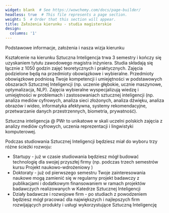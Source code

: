 ```yaml
---
widget: blank  # See https://wowchemy.com/docs/page-builder/
headless: true  # This file represents a page section.
weight: 5  # Order that this section will appear.
title: Założenia kierunku - studia magisterskie
design:
  columns: '1'
---
```



Podstawowe informacje, założenia i nasza wizja kierunku
<!--more-->

Kształcenie na kierunku Sztuczna Inteligencja trwa 3 semestry i kończy się uzyskaniem tytułu zawodowego magistra inżyniera. Studia składają się łącznie z 1050 godzin zajęć teoretycznych i praktycznych. Zajęcia podzielone będą na przedmioty obowiązkowe i wybieralne. Przedmioty obowiązkowe podniosą Twoje kompetencji i umiejętności w podstawowych obszarach Sztucznej Inteligencji (np. uczenie głębokie, ucznie maszynowe, optymalizacja, NLP). Zajęcia wybieralne wyspecjalizują wiedzę i umiejętności w problemach i zastosowaniach sztucznej inteligencji (np. analiza mediów cyfrowych, analiza sieci złożonych, analiza dźwięku, analiza obrazów i wideo, informatyka afektywna, systemy rekomendacyjne, przetwarzanie danych przestrzennych, biometria, prywatność).

Sztuczna inteligencja @ PWr to unikatowe w skali uczelni polskich zajęcia z analizy mediów cyfrowych, uczenia reprezentacji i lingwistyki komputerowej. 

Podczas studiowania Sztucznej Inteligencji będziesz miał do wyboru trzy różne ścieżki rozwoju:
- Startupy - już w czasie studiowania będziesz mógł budować technologię dla swojej przyszłej firmy (np. podczas trzech semestrów kursu Projekt naukowo-wdrożeniowy )
- Doktoraty - już od pierwszego semestru Twoje zainteresowania naukowe mogą zamienić się w regularny projekt badawczy z publikacjami i dodatkowym finansowaniem w ramach projektów badawczych realizowanych w Katedrze Sztucznej Inteligencji
- Działy badawcze i rozwojowe firm - po studiach z powodzeniem będziesz mógł pracować dla największych i najlepszych firm rozwijających produkty i usługi wykorzystujące Sztuczną Inteligencję
